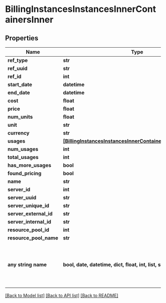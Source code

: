 # BillingInstancesInstancesInnerContainersInner


## Properties
Name | Type | Description | Notes
------------ | ------------- | ------------- | -------------
**ref_type** | **str** |  | [optional] 
**ref_uuid** | **str** |  | [optional] 
**ref_id** | **int** |  | [optional] 
**start_date** | **datetime** |  | [optional] 
**end_date** | **datetime** |  | [optional] 
**cost** | **float** |  | [optional] 
**price** | **float** |  | [optional] 
**num_units** | **float** |  | [optional] 
**unit** | **str** |  | [optional] 
**currency** | **str** |  | [optional] 
**usages** | [**[BillingInstancesInstancesInnerContainersInnerUsagesInner]**](BillingInstancesInstancesInnerContainersInnerUsagesInner.md) |  | [optional] 
**num_usages** | **int** |  | [optional] 
**total_usages** | **int** |  | [optional] 
**has_more_usages** | **bool** |  | [optional] 
**found_pricing** | **bool** |  | [optional] 
**name** | **str** |  | [optional] 
**server_id** | **int** |  | [optional] 
**server_uuid** | **str** |  | [optional] 
**server_unique_id** | **str** |  | [optional] 
**server_external_id** | **str** |  | [optional] 
**server_internal_id** | **str** |  | [optional] 
**resource_pool_id** | **int** |  | [optional] 
**resource_pool_name** | **str** |  | [optional] 
**any string name** | **bool, date, datetime, dict, float, int, list, str, none_type** | any string name can be used but the value must be the correct type | [optional]

[[Back to Model list]](../README.md#documentation-for-models) [[Back to API list]](../README.md#documentation-for-api-endpoints) [[Back to README]](../README.md)


